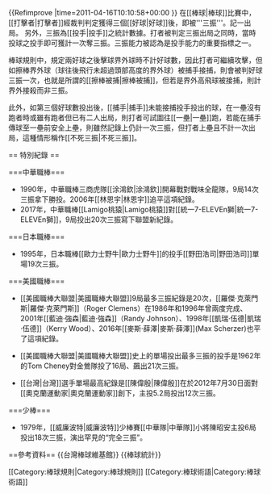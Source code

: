 {{Refimprove |time=2011-04-16T10:10:58+00:00 }}
在[[棒球|棒球]]比賽中，[[打擊者|打擊者]]經裁判判定獲得三個[[好球|好球]]後，即被'''三振'''。記一出局。
另外，三振為[[投手|投手]]之統計數據。打者被判定三振出局之同時，當時投球之投手即可獲計一次奪三振。三振能力被認為是投手能力的重要指標之一。

棒球規則中，規定兩好球之後擊球界外球時不計好球數，因此打者可繼續攻擊，但如擦棒界外球（球往後飛行未超過頭部高度的界外球）被捕手接捕，則會被判好球三振一次，也就是所謂的[[擦棒被捕|擦棒被捕]]，但若是界外高飛球被接捕，則計界外接殺而非三振。

此外，如第三個好球數投出後，[[捕手|捕手]]未能接捕投手投出的球，在一壘沒有跑者時或雖有跑者但已有二人出局，則打者可試圖往[[一壘|一壘]]跑，若能在捕手傳球至一壘前安全上壘，則雖然記錄上仍計一次三振，但打者上壘且不計一次出局，這種情形稱作[[不死三振|不死三振]]。

== 特別紀錄 ==

===中華職棒===
* 1990年，中華職棒三商虎隊[[涂鴻欽|涂鴻欽]]開幕戰對戰味全龍隊，9局14次三振拿下勝投。2006年[[林恩宇|林恩宇]]追平這項紀錄。
* 2017年，中華職棒[[Lamigo桃猿|Lamigo桃猿]]對[[統一7-ELEVEn獅|統一7-ELEVEn獅]]，9局投出20次三振寫下聯盟新紀錄。

===日本職棒===
* 1995年，日本職棒[[歐力士野牛|歐力士野牛]]的投手[[野田浩司|野田浩司]]單場19次三振。

===美國職棒===
* [[美國職棒大聯盟|美國職棒大聯盟]]9局最多三振紀錄是20次，[[羅傑·克萊門斯|羅傑·克萊門斯]]（Roger Clemens）在1986年和1996年曾兩度完成、2001年[[藍迪·強森|藍迪·強森]]（Randy Johnson）、1998年[[凱瑞·伍德|凱瑞·伍德]]（Kerry Wood）、2016年[[麥斯·薛澤|麥斯·薛澤]](Max Scherzer)也平了這項紀錄。

* [[美國職棒大聯盟|美國職棒大聯盟]]史上的單場投出最多三振的投手是1962年的Tom Cheney對金鶯隊投了16局、飆出21次三振。

* [[台灣|台灣]]選手單場最高紀錄是[[陳偉殷|陳偉殷]]在於2012年7月30日面對[[奧克蘭運動家|奧克蘭運動家]]創下，主投5.2局投出12次三振。

===少棒===
* 1979年，[[威廉波特|威廉波特]]少棒賽[[中華隊|中華隊]]小將陳昭安主投6局投出18次三振，演出罕見的“完全三振”。

==參考資料==
{{台灣棒球維基館}}
{{棒球統計}}

[[Category:棒球規則|Category:棒球規則]]
[[Category:棒球術語|Category:棒球術語]]